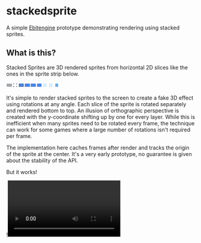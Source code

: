 # stackedsprite

A simple [Ebitengine](https://ebitengine.org) prototype demonstrating rendering using stacked sprites.

## What is this?

Stacked Sprites are 3D rendered sprites from horizontal 2D slices like the ones in the sprite strip below.

![Stacked Sprite of a Blue Car](./cmd/test/img/BlueCar.png)

It's simple to render stacked sprites to the screen to create a fake 3D effect using rotations at any angle. 
Each slice of the sprite is rotated separately and rendered bottom to top. An illusion of orthographic perspective is
created with the y-coordinate shifting up by one for every layer. 
While this is inefficient when many sprites need to be rotated every frame, the technique can work for some games where
a large number of rotations isn't required per frame.

The implementation here caches frames after render and tracks the origin of the sprite at the center. It's a very 
early prototype, no guarantee is given about the stability of the API.

But it works!

!![Demo reel](./JankyCar.m4v)